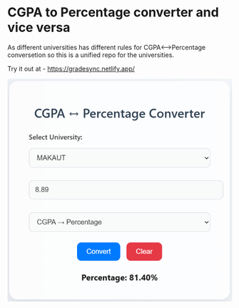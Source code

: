 # CGPA to Percentage converter and vice versa

As different universities has different rules for CGPA<-->Percentage conversetion so this is a unified repo for the universities.


Try it out at - https://gradesync.netlify.app/

![alt text](image.png)
